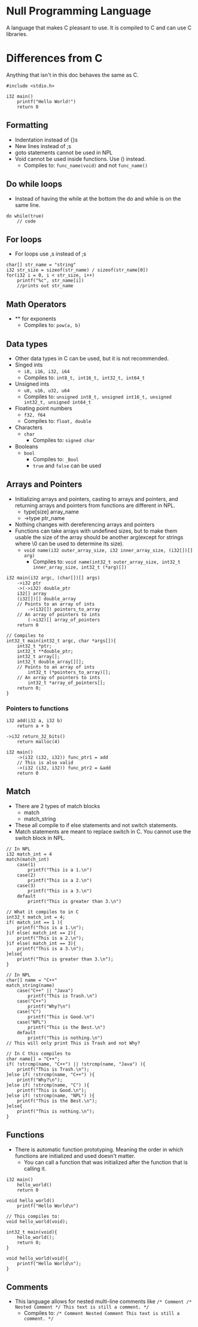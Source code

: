 # Null Programming Language
A language that makes C pleasant to use. It is compiled to C and can use C libraries.

# Differences from C
Anything that isn't in this doc behaves the same as C.

```
#include <stdio.h>

i32 main()
    printf("Hello World!")
    return 0
```

## Formatting
- Indentation instead of {}s
- New lines instead of ;s
- goto statements cannot be used in NPL
- Void cannot be used inside functions. Use () instead.
    - Compiles to: `func_name(void)` and not `func_name()`

## Do while loops
- Instead of having the while at the bottom the do and while is on the same line.

```
do while(true)
    // code
```

## For loops
- For loops use ,s instead of ;s

```
char[] str_name = "string"
i32 str_size = sizeof(str_name) / sizeof(str_name[0])
for(i32 i = 0, i < str_size, i++)
    printf("%c", str_name[i])
    //prints out str_name
```

## Math Operators
- ** for exponents
    - Compiles to: `pow(a, b)`

## Data types
- Other data types in C can be used, but it is not recommended.
- Singed ints
    - `i8, i16, i32, i64`
    - Compiles to: `int8_t, int16_t, int32_t, int64_t`
- Unsigned ints
    - `u8, u16, u32, u64`
    - Compiles to: `unsigned int8_t, unsigned int16_t, unsigned int32_t, unsigned int64_t`
- Floating point numbers
    - `f32, f64`
    - Compiles to: `float, double`
- Characters
    - `char`
        - Compiles to: `signed char`
- Booleans
    - `bool`
        - Compiles to: `_Bool`
        - `true` and `false` can be used

## Arrays and Pointers
- Initializing arrays and pointers, casting to arrays and pointers, and returning arrays and pointers from functions are different in NPL.
    - type[size] array_name
    - ->type ptr_name
- Nothing changes with dereferencing arrays and pointers
- Functions can take arrays with undefined sizes, but to make them usable the size of the array should be another arg(except for strings where \0 can be used to determine its size).
    - `void name(i32 outer_array_size, i32 inner_array_size, (i32[])[] arg)`
        - Compiles to: `void name(int32_t outer_array_size, int32_t inner_array_size, int32_t (*arg)[])`

```
i32 main(i32 argc, (char[])[] args)
    ->i32 ptr
    ->(->i32) double_ptr
    i32[] array
    (i32[])[] double_array
    // Points to an array of ints
        ->(i32[]) pointers_to_array
    // An array of pointers to ints
        (->i32)[] array_of_pointers
    return 0

// Compiles to
int32_t main(int32_t argc, char *args[]){
    int32_t *ptr;
    int32_t **double_ptr;
    int32_t array[];
    int32_t double_array[][];
    // Points to an array of ints
        int32_t (*pointers_to_array)[];
    // An array of pointers to ints
        int32_t *array_of_pointers[];
    return 0;
}
```

### Pointers to functions

```
i32 add(i32 a, i32 b)
    return a + b

->i32 return_32_bits()
    return malloc(4)

i32 main()
    ->(i32 (i32, i32)) func_ptr1 = add
    // This is also valid
    ->(i32 (i32, i32)) func_ptr2 = &add
    return 0
```

## Match
- There are 2 types of match blocks
    - match
    - match_string
- These all compile to if else statements and not switch statements.
- Match statements are meant to replace switch in C. You cannot use the switch block in NPL.

```
// In NPL
i32 match_int = 4
match(match_int)
    case(1)
        printf("This is a 1.\n")
    case(2)
        printf("This is a 2.\n")
    case(3)
        printf("This is a 3.\n")
    default
        printf("This is greater than 3.\n")

// What it compiles to in C
int32_t match_int = 4;
if( match_int == 1 ){
    printf("This is a 1.\n");
}if else( match_int == 2){
    printf("This is a 2.\n");
}if else( match_int == 3){
    printf("This is a 3.\n");
}else{
    printf("This is greater than 3.\n");
}
```

```
// In NPL
char[] name = "C++"
match_string(name)
    case("C++" || "Java")
        printf("This is Trash.\n")
    case("C++")
        printf("Why?\n")
    case("C")
        printf("This is Good.\n")
    case("NPL")
        printf("This is the Best.\n")
    default
        printf("This is nothing.\n")
// This will only print This is Trash and not Why?

// In C this compiles to
char name[] = "C++";
if( !strcmp(name, "C++") || !strcmp(name, "Java") ){
    printf("This is Trash.\n");
}else if( !strcmp(name, "C++") ){
    printf("Why?\n");
}else if( !strcmp(name, "C") ){
    printf("This is Good.\n");
}else if( !strcmp(name, "NPL") ){
    printf("This is the Best.\n");
}else{
    printf("This is nothing.\n");
}
```

## Functions
- There is automatic function prototyping. Meaning the order in which functions are initialized and used doesn't matter.
    - You can call a function that was initialized after the function that is calling it.

```
i32 main()
    hello_world()
    return 0

void hello_world()
    printf("Hello World\n")

// This compiles to:
void hello_world(void);

int32_t main(void){
    hello_world();
    return 0;
}

void hello_world(void){
    printf("Hello World\n");
}
```

## Comments
- This language allows for nested multi-line comments like `/* Comment /* Nested Comment */ This text is still a comment. */`
    - Compiles to: `/* Comment Nested Comment This text is still a comment. */`
